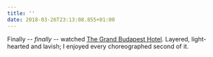 ```yaml
---
title: ''
date: 2018-03-26T23:13:08.855+01:00
---
```

Finally -- _finally_ -- watched [The Grand Budapest Hotel](http://www.imdb.com/title/tt2278388/). Layered, light-hearted and lavish; I enjoyed every choreographed second of it.
